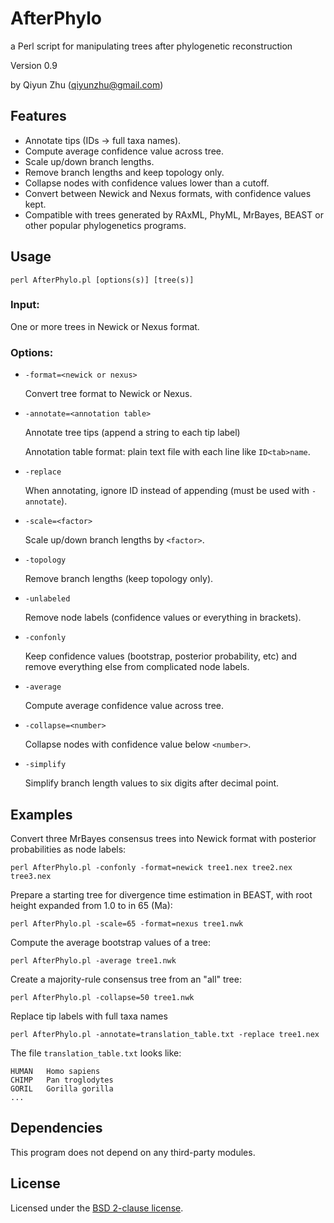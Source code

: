 AfterPhylo
==========

a Perl script for manipulating trees after phylogenetic reconstruction

Version 0.9

by Qiyun Zhu (<qiyunzhu@gmail.com>)

## Features

* Annotate tips (IDs -> full taxa names).
* Compute average confidence value across tree.
* Scale up/down branch lengths.
* Remove branch lengths and keep topology only.
* Collapse nodes with confidence values lower than a cutoff.
* Convert between Newick and Nexus formats, with confidence values kept.
* Compatible with trees generated by RAxML, PhyML, MrBayes, BEAST or other popular phylogenetics programs.

## Usage

    perl AfterPhylo.pl [options(s)] [tree(s)]

### Input:

One or more trees in Newick or Nexus format.

### Options:

- `-format=<newick or nexus>`

    Convert tree format to Newick or Nexus.

- `-annotate=<annotation table>`

    Annotate tree tips (append a string to each tip label)
    
    Annotation table format: plain text file with each line like `ID<tab>name`.

- `-replace`

    When annotating, ignore ID instead of appending (must be used with `-annotate`).

- `-scale=<factor>`

    Scale up/down branch lengths by `<factor>`.
    
- `-topology`

    Remove branch lengths (keep topology only).

- `-unlabeled`

    Remove node labels (confidence values or everything in brackets).

- `-confonly`

    Keep confidence values (bootstrap, posterior probability, etc) and remove everything else from complicated node labels.

- `-average`

    Compute average confidence value across tree.
    
- `-collapse=<number>`

    Collapse nodes with confidence value below `<number>`.

- `-simplify`

    Simplify branch length values to six digits after decimal point.


## Examples

  Convert three MrBayes consensus trees into Newick format with posterior probabilities as node labels:
  
    perl AfterPhylo.pl -confonly -format=newick tree1.nex tree2.nex tree3.nex

  Prepare a starting tree for divergence time estimation in BEAST, with root height expanded from 1.0 to in 65 (Ma):
  
    perl AfterPhylo.pl -scale=65 -format=nexus tree1.nwk

  Compute the average bootstrap values of a tree:
  
    perl AfterPhylo.pl -average tree1.nwk

  Create a majority-rule consensus tree from an "all" tree:

    perl AfterPhylo.pl -collapse=50 tree1.nwk

  Replace tip labels with full taxa names
  
    perl AfterPhylo.pl -annotate=translation_table.txt -replace tree1.nex

  The file `translation_table.txt` looks like:
  
    HUMAN   Homo sapiens
    CHIMP   Pan troglodytes
    GORIL   Gorilla gorilla
    ...


## Dependencies

This program does not depend on any third-party modules.


## License

Licensed under the [BSD 2-clause license](http://opensource.org/licenses/BSD-2-Clause).
